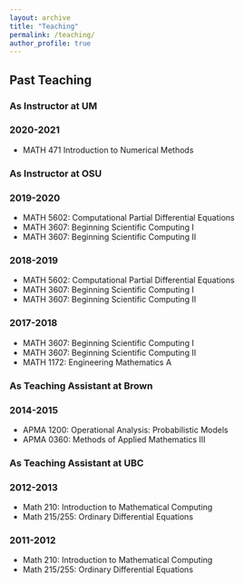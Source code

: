 ```yaml
---
layout: archive
title: "Teaching"
permalink: /teaching/
author_profile: true
---
```


## Past Teaching
### As Instructor at UM
### 2020-2021
* MATH 471 Introduction to Numerical Methods

### As Instructor at OSU

### 2019-2020
* MATH 5602: Computational Partial Differential Equations
* MATH 3607: Beginning Scientific Computing  I 
* MATH 3607: Beginning Scientific Computing II

### 2018-2019
* MATH 5602: Computational Partial Differential Equations
* MATH 3607: Beginning Scientific Computing I
* MATH 3607: Beginning Scientific Computing II

### 2017-2018
* MATH 3607: Beginning Scientific Computing I
* MATH 3607: Beginning Scientific Computing II
* MATH 1172: Engineering Mathematics A 

### As Teaching Assistant at Brown

### 2014-2015 
* APMA 1200: Operational Analysis: Probabilistic Models
* APMA 0360: Methods of Applied Mathematics III

### As Teaching Assistant at UBC

### 2012-2013
* Math 210: Introduction to Mathematical Computing
* Math 215/255: Ordinary Differential Equations

### 2011-2012
* Math 210: Introduction to Mathematical Computing
* Math 215/255: Ordinary Differential Equations



